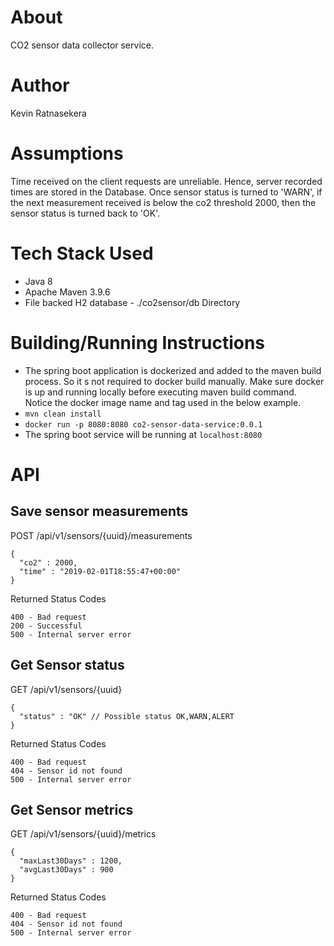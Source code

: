 # About

CO2 sensor data collector service.

# Author

Kevin Ratnasekera

# Assumptions

Time received on the client requests are unreliable. Hence, server recorded times are stored in the Database.
Once sensor status is turned to 'WARN', if the next measurement received is below the co2 threshold 2000, 
then the sensor status is turned back to 'OK'.

# Tech Stack Used

* Java 8
* Apache Maven 3.9.6
* File backed H2 database - ./co2sensor/db Directory

# Building/Running Instructions

* The spring boot application is dockerized and added to the maven build process. 
  So it s not required to docker build manually. Make sure docker is up and running locally before executing maven build command.
  Notice the docker image name and tag used in the below example.
* ```mvn clean install```
* ```docker run -p 8080:8080 co2-sensor-data-service:0.0.1 ```
* The spring boot service will be running at ```localhost:8080```

# API

## Save sensor measurements

POST /api/v1/sensors/{uuid}/measurements

```
{
  "co2" : 2000,
  "time" : "2019-02-01T18:55:47+00:00"
}
```

Returned Status Codes

```
400 - Bad request
200 - Successful
500 - Internal server error
```

## Get Sensor status

GET /api/v1/sensors/{uuid}

```
{
  "status" : "OK" // Possible status OK,WARN,ALERT
}
```

Returned Status Codes

```
400 - Bad request
404 - Sensor id not found
500 - Internal server error
```

## Get Sensor metrics

GET /api/v1/sensors/{uuid}/metrics

```
{
  "maxLast30Days" : 1200,
  "avgLast30Days" : 900
}
```

Returned Status Codes
```
400 - Bad request
404 - Sensor id not found
500 - Internal server error
```